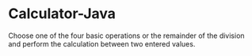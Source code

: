 # Calculator-Java
Choose one of the four basic operations or the remainder of the division and perform the calculation between two entered values.
